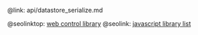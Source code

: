 @link: api/datastore_serialize.md

@seolinktop: [web control library](https://webix.com)
@seolink: [javascript library list](https://webix.com/widget/list/)